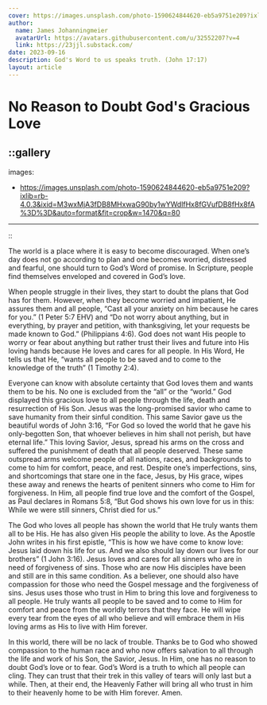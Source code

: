 ```yaml
---
cover: https://images.unsplash.com/photo-1590624844620-eb5a9751e209?ixlib=rb-4.0.3&ixid=M3wxMjA3fDB8MHxwaG90by1wYWdlfHx8fGVufDB8fHx8fA%3D%3D&auto=format&fit=crop&w=1470&q=80
author:
  name: James Johanningmeier
  avatarUrl: https://avatars.githubusercontent.com/u/32552207?v=4
  link: https://23jjl.substack.com/
date: 2023-09-16
description: God's Word to us speaks truth. (John 17:17)
layout: article
---
```


# No Reason to Doubt God's Gracious Love

::gallery
---
  images:
  - https://images.unsplash.com/photo-1590624844620-eb5a9751e209?ixlib=rb-4.0.3&ixid=M3wxMjA3fDB8MHxwaG90by1wYWdlfHx8fGVufDB8fHx8fA%3D%3D&auto=format&fit=crop&w=1470&q=80
---
::

The world is a place where it is easy to become discouraged. When one’s day does not go according to plan and one becomes worried, distressed and fearful, one should turn to God’s Word of promise. In Scripture, people find themselves enveloped and covered in God’s love.

When people struggle in their lives, they start to doubt the plans that God has for them. However, when they become worried and impatient, He assures them and all people, “Cast all your anxiety on him because he cares for you.” (1 Peter 5:7 EHV) and “Do not worry about anything, but in everything, by prayer and petition, with thanksgiving, let your requests be made known to God.” (Philippians 4:6). God does not want His people to worry or fear about anything but rather trust their lives and future into His loving hands because He loves and cares for all people. In His Word, He tells us that He, “wants all people to be saved and to come to the knowledge of the truth” (1 Timothy 2:4).

Everyone can know with absolute certainty that God loves them and wants them to be his. No one is excluded from the “all” or the “world.” God displayed this gracious love to all people through the life, death and resurrection of His Son. Jesus was the long-promised savior who came to save humanity from their sinful condition. This same Savior gave us the beautiful words of John 3:16, “For God so loved the world that he gave his only-begotten Son, that whoever believes in him shall not perish, but have eternal life.” This loving Savior, Jesus, spread his arms on the cross and suffered the punishment of death that all people deserved. These same outspread arms welcome people of all nations, races, and backgrounds to come to him for comfort, peace, and rest. Despite one’s imperfections, sins, and shortcomings that stare one in the face, Jesus, by His grace, wipes these away and renews the hearts of penitent sinners who come to Him for forgiveness. In Him, all people find true love and the comfort of the Gospel, as Paul declares in Romans 5:8, “But God shows his own love for us in this: While we were still sinners, Christ died for us.”

The God who loves all people has shown the world that He truly wants them all to be His. He has also given His people the ability to love. As the Apostle John writes in his first epistle, “This is how we have come to know love: Jesus laid down his life for us. And we also should lay down our lives for our brothers” (1 John 3:16). Jesus loves and cares for all sinners who are in need of forgiveness of sins. Those who are now His disciples have been and still are in this same condition. As a believer, one should also have compassion for those who need the Gospel message and the forgiveness of sins. Jesus uses those who trust in Him to bring this love and forgiveness to all people. He truly wants all people to be saved and to come to Him for comfort and peace from the worldly terrors that they face. He will wipe every tear from the eyes of all who believe and will embrace them in His loving arms as His to live with Him forever.

In this world, there will be no lack of trouble. Thanks be to God who showed compassion to the human race and who now offers salvation to all through the life and work of his Son, the Savior, Jesus. In Him, one has no reason to doubt God’s love or to fear. God’s Word is a truth to which all people can cling. They can trust that their trek in this valley of tears will only last but a while. Then, at their end, the Heavenly Father will bring all who trust in him to their heavenly home to be with Him forever. Amen.